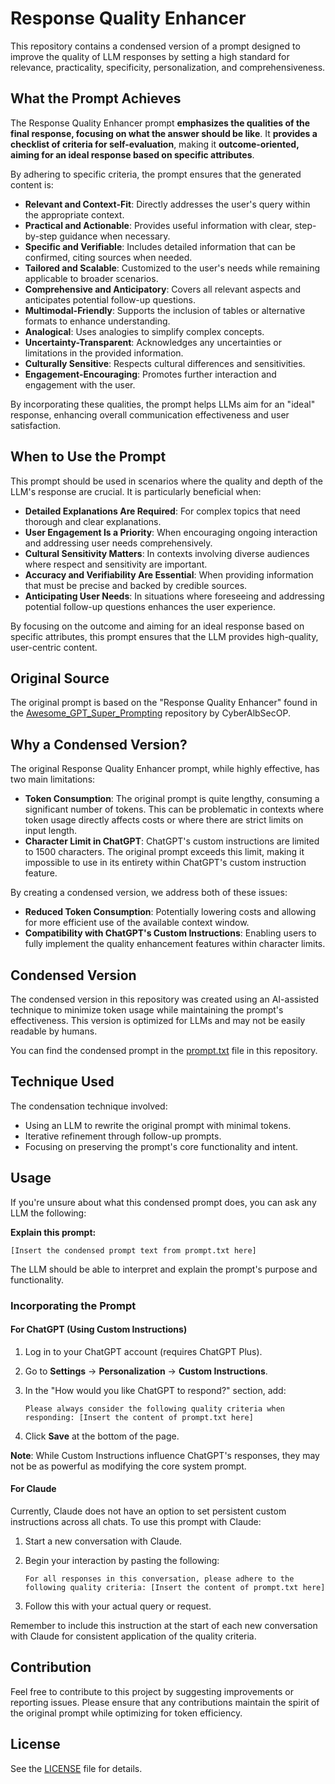 # Response Quality Enhancer

This repository contains a condensed version of a prompt designed to improve the quality of LLM responses by setting a high standard for relevance, practicality, specificity, personalization, and comprehensiveness.

## What the Prompt Achieves

The Response Quality Enhancer prompt **emphasizes the qualities of the final response, focusing on what the answer should be like**. It **provides a checklist of criteria for self-evaluation**, making it **outcome-oriented, aiming for an ideal response based on specific attributes**.

By adhering to specific criteria, the prompt ensures that the generated content is:

- **Relevant and Context-Fit**: Directly addresses the user's query within the appropriate context.
- **Practical and Actionable**: Provides useful information with clear, step-by-step guidance when necessary.
- **Specific and Verifiable**: Includes detailed information that can be confirmed, citing sources when needed.
- **Tailored and Scalable**: Customized to the user's needs while remaining applicable to broader scenarios.
- **Comprehensive and Anticipatory**: Covers all relevant aspects and anticipates potential follow-up questions.
- **Multimodal-Friendly**: Supports the inclusion of tables or alternative formats to enhance understanding.
- **Analogical**: Uses analogies to simplify complex concepts.
- **Uncertainty-Transparent**: Acknowledges any uncertainties or limitations in the provided information.
- **Culturally Sensitive**: Respects cultural differences and sensitivities.
- **Engagement-Encouraging**: Promotes further interaction and engagement with the user.

By incorporating these qualities, the prompt helps LLMs aim for an "ideal" response, enhancing overall communication effectiveness and user satisfaction.

## When to Use the Prompt

This prompt should be used in scenarios where the quality and depth of the LLM's response are crucial. It is particularly beneficial when:

- **Detailed Explanations Are Required**: For complex topics that need thorough and clear explanations.
- **User Engagement Is a Priority**: When encouraging ongoing interaction and addressing user needs comprehensively.
- **Cultural Sensitivity Matters**: In contexts involving diverse audiences where respect and sensitivity are important.
- **Accuracy and Verifiability Are Essential**: When providing information that must be precise and backed by credible sources.
- **Anticipating User Needs**: In situations where foreseeing and addressing potential follow-up questions enhances the user experience.

By focusing on the outcome and aiming for an ideal response based on specific attributes, this prompt ensures that the LLM provides high-quality, user-centric content.

## Original Source

The original prompt is based on the "Response Quality Enhancer" found in the [Awesome_GPT_Super_Prompting](https://github.com/CyberAlbSecOP/Awesome_GPT_Super_Prompting) repository by CyberAlbSecOP.

## Why a Condensed Version?

The original Response Quality Enhancer prompt, while highly effective, has two main limitations:

- **Token Consumption**: The original prompt is quite lengthy, consuming a significant number of tokens. This can be problematic in contexts where token usage directly affects costs or where there are strict limits on input length.
- **Character Limit in ChatGPT**: ChatGPT's custom instructions are limited to 1500 characters. The original prompt exceeds this limit, making it impossible to use in its entirety within ChatGPT's custom instruction feature.

By creating a condensed version, we address both of these issues:

- **Reduced Token Consumption**: Potentially lowering costs and allowing for more efficient use of the available context window.
- **Compatibility with ChatGPT's Custom Instructions**: Enabling users to fully implement the quality enhancement features within character limits.

## Condensed Version

The condensed version in this repository was created using an AI-assisted technique to minimize token usage while maintaining the prompt's effectiveness. This version is optimized for LLMs and may not be easily readable by humans.

You can find the condensed prompt in the [prompt.txt](prompt.txt) file in this repository.

## Technique Used

The condensation technique involved:

- Using an LLM to rewrite the original prompt with minimal tokens.
- Iterative refinement through follow-up prompts.
- Focusing on preserving the prompt's core functionality and intent.

## Usage

If you're unsure about what this condensed prompt does, you can ask any LLM the following:

**Explain this prompt:**

```
[Insert the condensed prompt text from prompt.txt here]
```

The LLM should be able to interpret and explain the prompt's purpose and functionality.

### Incorporating the Prompt

#### For ChatGPT (Using Custom Instructions)

1. Log in to your ChatGPT account (requires ChatGPT Plus).
2. Go to **Settings** -> **Personalization** -> **Custom Instructions**.
3. In the "How would you like ChatGPT to respond?" section, add:

   ```
   Please always consider the following quality criteria when responding: [Insert the content of prompt.txt here]
   ```

4. Click **Save** at the bottom of the page.

**Note**: While Custom Instructions influence ChatGPT's responses, they may not be as powerful as modifying the core system prompt.

#### For Claude

Currently, Claude does not have an option to set persistent custom instructions across all chats. To use this prompt with Claude:

1. Start a new conversation with Claude.
2. Begin your interaction by pasting the following:

   ```
   For all responses in this conversation, please adhere to the following quality criteria: [Insert the content of prompt.txt here]
   ```

3. Follow this with your actual query or request.

Remember to include this instruction at the start of each new conversation with Claude for consistent application of the quality criteria.

## Contribution

Feel free to contribute to this project by suggesting improvements or reporting issues. Please ensure that any contributions maintain the spirit of the original prompt while optimizing for token efficiency.

## License

See the [LICENSE](LICENSE) file for details.
